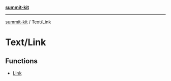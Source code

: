 [**summit-kit**](../../README.md)

***

[summit-kit](../../README.md) / Text/Link

# Text/Link

## Functions

- [Link](functions/Link.md)
